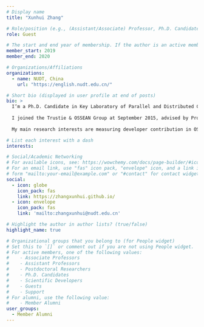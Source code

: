 ```yaml
---
# Display name
title: "Xunhui Zhang"

# Role/position (e.g., (Assistant/Associate) Professor, Ph.D. Candidate)
role: Guest

# The start and end year of membership. If the author is an active member, leave member_end empty. Otherwise, fill in.
member_start: 2019
member_end: 2020

# Organizations/Affiliations
organizations:
  - name: NUDT, China
    url: "https://english.nudt.edu.cn/"

# Short bio (displayed in user profile at end of posts)
bio: >
  I’m a Ph.D. Candidate in Key Laboratory of Parallel and Distributed Computing (PDL), National University of Defense Technology (NUDT), China. From 2018 to 2022 (expected).
  
  I joined the Trustie & OSSEAN Group at September 2015, advised by Prof. Huaimin Wang. Before that I graduated with a B.Eng. in Computer Science and Technology from Sichuan University in 2015.
  
  My main research interests are measuring developer contribution in OSS, code clone detection and blockchain based OSS copyright protection. Before that I have worked on the developer behavior analysis and recommendation, and automatic code summarization and code search.

# List each interest with a dash
interests:

# Social/Academic Networking
# For available icons, see: https://wowchemy.com/docs/page-builder/#icons
# For an email link, use "fas" icon pack, "envelope" icon, and a link in the
# form "mailto:your-email@example.com" or "#contact" for contact widget.
social:
  - icon: globe
    icon_pack: fas
    link: https://zhangxunhui.github.io/
  - icon: envelope
    icon_pack: fas
    link: 'mailto:zhangxunhui@nudt.edu.cn'

# Highlight the author in author lists? (true/false)
highlight_name: true

# Organizational groups that you belong to (for People widget)
# Set this to `[]` or comment out if you are not using People widget.
# For active members, one of the following values: 
#    - Associate Professors
#    - Assistant Professors
#    - Postdoctoral Researchers
#    - Ph.D. Candidates
#    - Scientific Developers
#    - Guests
#    - Support
# For alumni, use the following value:
#    - Member Alumni
user_groups:
  - Member Alumni
---
```

